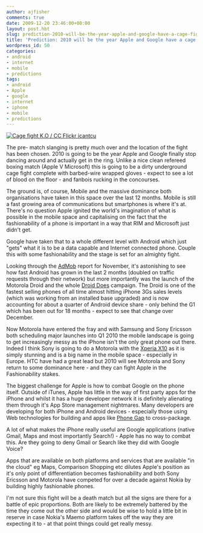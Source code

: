 ```yaml
---
author: ajfisher
comments: true
date: 2009-12-20 23:46:00+00:00
layout: post.hbt
slug: prediction-2010-will-be-the-year-apple-and-google-have-a-cage-fight
title: 'Prediction: 2010 will be the year Apple and Google have a cage fight'
wordpress_id: 50
categories:
- android
- internet
- mobile
- predictions
tags:
- android
- Apple
- google
- internet
- iphone
- mobile
- predictions
---
```


[![Cage fight K.O / CC Flickr icantcu](http://ajfisher.me/wp-content/uploads/2010/04/3447153416_98c986ba8d_o-icantcu-3447153416-2-e1270988567200.jpg)](http://www.flickr.com/photos/icantcu/3447153416)

The pre- match slanging is pretty much over and the location of the fight has been chosen. 2010 is going to be the year Apple and Google finally stop dancing around and actually get in the ring. Unlike a nice clean refereed boxing match (Apple V Microsoft) this is going to be a dirty underground cage fight complete with barbed-wire wrapped gloves - expect to see a lot of blood on the floor - and fanbois rucking in the concourses.

The ground is, of course, Mobile and the massive dominance both organisations have taken in this space over the last 12 months. Mobile is still a fast growing area of communications but smartphones is where it's at. There's no question Apple ignited the world's imagination of what is possible in the mobile space and capitalising on the fact that the fashionability of a phone is important in a way that RIM and Microsoft just didn't get.

Google have taken that to a whole different level with Android which just "gets" what it is to be a data capable and Internet connected phone. Couple this with some fashionability and the stage is set for an almighty fight.

Looking through the [AdMob](http://www.admob.com/) report for November, it's astonishing to see how fast Android has grown in the last 2 months (doubled on traffic requests through their network) but more importantly was the launch of the Motorola Droid and the whole [Droid Does](http://droiddoes.com/) campaign. The Droid is one of the fastest selling phones of all time almost hitting iPhone 3Gs sales levels (which was working from an installed base upgraded) and is now accounting for about a quarter of Android device share - only behind the G1 which has been out for 18 months - expect to see that change over December.

Now Motorola have entered the fray and with Samsung and Sony Ericsson both scheduling major launches into Q1 2010 the mobile landscape is going to get increasingly messy as the iPhone isn't the only great phone out there. Indeed I think Sony is going to do a Motorola with the [Xperia X10](http://www.sonyericsson.com/cws/products/mobilephones/overview/xperiax10) as it is simply stunning and is a big name in the mobile space - especially in Europe. HTC have had a great lead but 2010 will see Motorola and Sony return to some dominance here - and they can fight Apple in the Fashionability stakes.

The biggest challenge for Apple is how to combat Google on the phone itself. Outside of iTunes, Apple has little in the way of first party apps for the iPhone and whilst it has a huge developer network it is definitely alienating them through it's App Store management nightmares. Many developers are developing for both iPhone and Android devices - especially those using Web technologies for building and apps like [Phone Gap](http://www.phonegap.com/) to cross-package.

A lot of what makes the iPhone really useful are Google applications (native Gmail, Maps and most importantly Search!) - Apple has no way to combat this. Are they going to deny Gmail or Search like they did with Google Voice?

Apps that are available on both platforms and services that are available "in the cloud" eg Maps, Comparison Shopping etc dilutes Apple's position as it's only point of differentiation becomes fashionability and both Sony Ericsson and Motorola have competed for over a decade against Nokia by building highly fashionable phones.

I'm not sure this fight will be a death match but all the signs are there for a battle of epic proportions. Both are likely to be extremely battered by the time they come out the other side and would be wise to hold a little bit in reserve in case Nokia's Maemo platform takes off the way they are expecting it to - at that point things could get really messy.
